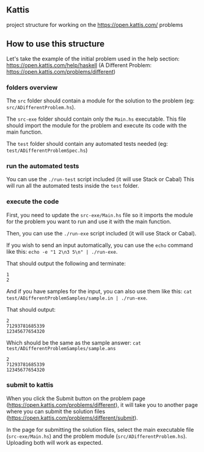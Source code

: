## Kattis

project structure for working on the https://open.kattis.com/ problems

## How to use this structure

Let's take the example of the initial problem used in the help section: https://open.kattis.com/help/haskell (A Different Problem: https://open.kattis.com/problems/different)

### folders overview

The `src` folder should contain a module for the solution to the problem (eg: `src/ADifferentProblem.hs`).

The `src-exe` folder should contain only the `Main.hs` executable. This file should import the module for the problem and execute its code with the main function.

The `test` folder should contain any automated tests needed (eg: `test/ADifferentProblemSpec.hs`)

### run the automated tests

You can use the `./run-test` script included (it will use Stack or Cabal)
This will run all the automated tests inside the `test` folder.

### execute the code

First, you need to update the `src-exe/Main.hs` file so it imports the module for the problem you want to run and use it with the main function.

Then, you can use the `./run-exe` script included (it will use Stack or Cabal).

If you wish to send an input automatically, you can use the `echo` command like this:
`echo -e "1 2\n3 5\n" | ./run-exe`.

That should output the following and terminate:
```
1
2
```

And if you have samples for the input, you can also use them like this:
`cat test/ADifferentProblemSamples/sample.in | ./run-exe`.

That should output:
```
2
71293781685339
12345677654320
```

Which should be the same as the sample answer:
`cat test/ADifferentProblemSamples/sample.ans`
```
2
71293781685339
12345677654320
```

### submit to kattis

When you click the Submit button on the problem page (https://open.kattis.com/problems/different), it will take you to another page where you can submit the solution files (https://open.kattis.com/problems/different/submit).

In the page for submitting the solution files, select the main executable file (`src-exe/Main.hs`) and the problem module (`src/ADifferentProblem.hs`).
Uploading both will work as expected.
